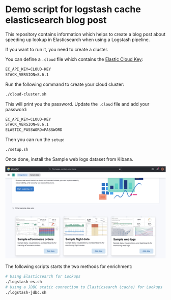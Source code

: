 # Demo script for logstash cache elasticsearch blog post

This repository contains information which helps to create a blog post about speeding up lookup in Elasticsearch when using a Logstash pipeline.

If you want to run it, you need to create a cluster.

You can define a `.cloud` file which contains the [Elastic Cloud Key](https://cloud.elastic.co/deployment-features/keys):

```txt
EC_API_KEY=CLOUD-KEY
STACK_VERSION=8.6.1
```

Run the following command to create your cloud cluster:

```sh
./cloud-cluster.sh
```

This will print you the password. Update the `.cloud` file and add your password:

```txt
EC_API_KEY=CLOUD-KEY
STACK_VERSION=8.6.1
ELASTIC_PASSWORD=PASSWORD
```

Then you can run the `setup`:

```sh
./setup.sh
```

Once done, install the Sample web logs dataset from Kibana.

![Kibana Sample Dataset](kibana-sample-dataset.png)

The following scripts starts the two methods for enrichment:

```sh
# Using Elasticsearch for Lookups
./logstash-es.sh
# Using a JDBC static connection to Elasticsearch (cache) for Lookups
./logstash-jdbc.sh
```
